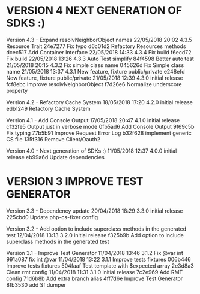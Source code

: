 
VERSION 4  NEXT GENERATION OF SDKS :)
=====================================

   Version 4.3 - Expand resolvNeighborObject names
      22/05/2018 20:02  4.3.5  Resource Trait
         24e7277 Fix typo
         d6c01d2 Refactory Resources methods
         dcec517 Add Container Interface
      22/05/2018 14:33  4.3.4  Fix build
         f6ecd72 Fix build
      22/05/2018 13:26  4.3.3  Auto Test simplify
         84f4598 Better auto test
      21/05/2018 20:15  4.3.2  Fix simple class name
         045626d Fix Simple class name
      21/05/2018 13:37  4.3.1  New feature, fixture public/private
         e248efd New feature, fixture public/private
      21/05/2018 12:39  4.3.0  initial release
         fcf8ebc Improve resolvNeighborObject
         f7d26e6 Normalize underscore property

   Version 4.2 - Refactory Cache System
      18/05/2018 17:20  4.2.0  initial release
         edb1249 Refactory Cache System

   Version 4.1 - Add Console Output
      17/05/2018 20:47  4.1.0  initial release
         cf32fe5 Output just in verbose mode
         0fb5ad6 Add Console Output
         9f69c5b Fix typing
         77b5b91 Improve Request Error Log
         b32f628 implement generic CS file
         135f316 Remove Client/Oauth2

   Version 4.0 - Next generation of SDKs :)
      11/05/2018 12:37  4.0.0  initial release
         eb99a6d Update dependencies

VERSION 3  IMPROVE TEST GENERATOR
=================================

   Version 3.3 - Dependency update
      20/04/2018 18:29  3.3.0  initial release
         225cbd0 Update php-cs-fixer config

   Version 3.2 - Add option to include superclass methods in the generated test
      12/04/2018 13:13  3.2.0  initial release
         f325b9b Add option to include superclass methods in the generated test

   Version 3.1 - Improve Test Generator
      11/04/2018 13:46  3.1.2  Fix @var int
         991a087 fix int @var
      11/04/2018 13:22  3.1.1  Improve tests fixtures
         006b446 Improve tests fixtures
         504faaf Test template with $expected array
         2e3d8a3 Clean rmt config
      11/04/2018 11:31  3.1.0  initial release
         7c2e969 Add RMT config
         71d6b8b Add extra branch alias
         4ff7d6e Improve Test Generator
         8fb3530 add Sf dumper